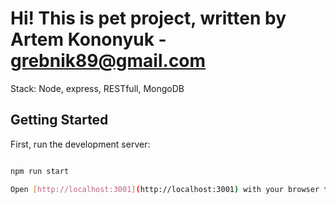 # Hi! This is pet project, written by Artem Kononyuk - grebnik89@gmail.com

Stack: Node, express, RESTfull, MongoDB

## Getting Started

First, run the development server:

```bash

npm run start

Open [http://localhost:3001](http://localhost:3001) with your browser to see the result.
```
